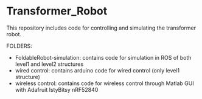 # Transformer_Robot

This repository includes code for controlling and simulating the transformer robot.

FOLDERS:
- FoldableRobot-simulation: contains code for simulation in ROS of both level1 and level2 structures
- wired control: contains arduino code for wired control (only level1 structure)
- wireless control: contains code for wireless control through Matlab GUI with Adafruit IstyBitsy nRF52840 
